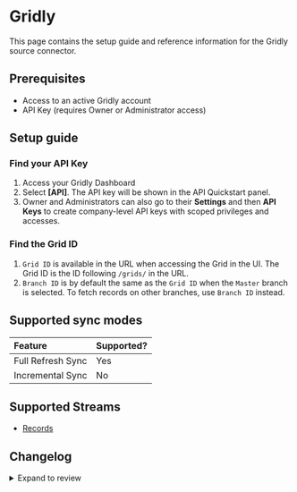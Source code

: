 # Gridly

This page contains the setup guide and reference information for the Gridly source connector.

## Prerequisites

- Access to an active Gridly account
- API Key (requires Owner or Administrator access)

## Setup guide

### Find your API Key

1. Access your Gridly Dashboard
2. Select **[API]**. The API key will be shown in the API Quickstart panel.
2. Owner and Administrators can also go to their **Settings** and then **API Keys** to create company-level API keys with scoped privileges and accesses.

### Find the Grid ID

1. `Grid ID` is available in the URL when accessing the Grid in the UI. The Grid ID is the ID following `/grids/` in the URL.
2. `Branch ID` is by default the same as the `Grid ID` when the `Master` branch is selected. To fetch records on other branches, use `Branch ID` instead.

## Supported sync modes

| Feature           | Supported? |
| :---------------- | :--------- |
| Full Refresh Sync | Yes        |
| Incremental Sync  | No         |

## Supported Streams

- [Records](https://www.gridly.com/docs/api/#record)

## Changelog

<details>
  <summary>Expand to review</summary>

| Version | Date       | Pull Request                                             | Subject                                                     |
| :------ | :--------- | :------------------------------------------------------- | :---------------------------------------------------------- |
| 0.1.35 | 2025-04-05 | [57090](https://github.com/airbytehq/airbyte/pull/57090) | Update dependencies |
| 0.1.34 | 2025-03-29 | [56648](https://github.com/airbytehq/airbyte/pull/56648) | Update dependencies |
| 0.1.33 | 2025-03-22 | [55501](https://github.com/airbytehq/airbyte/pull/55501) | Update dependencies |
| 0.1.32 | 2025-03-01 | [54806](https://github.com/airbytehq/airbyte/pull/54806) | Update dependencies |
| 0.1.31 | 2025-02-22 | [54286](https://github.com/airbytehq/airbyte/pull/54286) | Update dependencies |
| 0.1.30 | 2025-02-15 | [53845](https://github.com/airbytehq/airbyte/pull/53845) | Update dependencies |
| 0.1.29 | 2025-02-01 | [52727](https://github.com/airbytehq/airbyte/pull/52727) | Update dependencies |
| 0.1.28 | 2025-01-25 | [51796](https://github.com/airbytehq/airbyte/pull/51796) | Update dependencies |
| 0.1.27 | 2025-01-11 | [51195](https://github.com/airbytehq/airbyte/pull/51195) | Update dependencies |
| 0.1.26 | 2024-12-28 | [50663](https://github.com/airbytehq/airbyte/pull/50663) | Update dependencies |
| 0.1.25 | 2024-12-21 | [50085](https://github.com/airbytehq/airbyte/pull/50085) | Update dependencies |
| 0.1.24 | 2024-12-14 | [49000](https://github.com/airbytehq/airbyte/pull/49000) | Update dependencies |
| 0.1.23 | 2024-11-25 | [48675](https://github.com/airbytehq/airbyte/pull/48675) | Starting with this version, the Docker image is now rootless. Please note that this and future versions will not be compatible with Airbyte versions earlier than 0.64 |
| 0.1.22 | 2024-10-28 | [47075](https://github.com/airbytehq/airbyte/pull/47075) | Update dependencies |
| 0.1.21 | 2024-10-12 | [46476](https://github.com/airbytehq/airbyte/pull/46476) | Update dependencies |
| 0.1.20 | 2024-09-28 | [46122](https://github.com/airbytehq/airbyte/pull/46122) | Update dependencies |
| 0.1.19 | 2024-09-21 | [45723](https://github.com/airbytehq/airbyte/pull/45723) | Update dependencies |
| 0.1.18 | 2024-09-14 | [45529](https://github.com/airbytehq/airbyte/pull/45529) | Update dependencies |
| 0.1.17 | 2024-09-07 | [45314](https://github.com/airbytehq/airbyte/pull/45314) | Update dependencies |
| 0.1.16 | 2024-08-31 | [44949](https://github.com/airbytehq/airbyte/pull/44949) | Update dependencies |
| 0.1.15 | 2024-08-24 | [44750](https://github.com/airbytehq/airbyte/pull/44750) | Update dependencies |
| 0.1.14 | 2024-08-17 | [44320](https://github.com/airbytehq/airbyte/pull/44320) | Update dependencies |
| 0.1.13 | 2024-08-10 | [43668](https://github.com/airbytehq/airbyte/pull/43668) | Update dependencies |
| 0.1.12 | 2024-08-03 | [42662](https://github.com/airbytehq/airbyte/pull/42662) | Update dependencies |
| 0.1.11 | 2024-07-20 | [42173](https://github.com/airbytehq/airbyte/pull/42173) | Update dependencies |
| 0.1.10 | 2024-07-13 | [41768](https://github.com/airbytehq/airbyte/pull/41768) | Update dependencies |
| 0.1.9 | 2024-07-10 | [41376](https://github.com/airbytehq/airbyte/pull/41376) | Update dependencies |
| 0.1.8 | 2024-07-09 | [41163](https://github.com/airbytehq/airbyte/pull/41163) | Update dependencies |
| 0.1.7 | 2024-07-06 | [40908](https://github.com/airbytehq/airbyte/pull/40908) | Update dependencies |
| 0.1.6 | 2024-06-26 | [40549](https://github.com/airbytehq/airbyte/pull/40549) | Migrate off deprecated auth package |
| 0.1.5 | 2024-06-25 | [40495](https://github.com/airbytehq/airbyte/pull/40495) | Update dependencies |
| 0.1.4 | 2024-06-22 | [39982](https://github.com/airbytehq/airbyte/pull/39982) | Update dependencies |
| 0.1.3 | 2024-06-04 | [39051](https://github.com/airbytehq/airbyte/pull/39051) | [autopull] Upgrade base image to v1.2.1 |
| 0.1.2 | 2024-05-21 | [38542](https://github.com/airbytehq/airbyte/pull/38542) | [autopull] base image + poetry + up_to_date |
| 0.1.1 | 2022-12-08 | [20048](https://github.com/airbytehq/airbyte/pull/20048) | Source Gridly: add icon and make grid_id parameter required |

</details>
